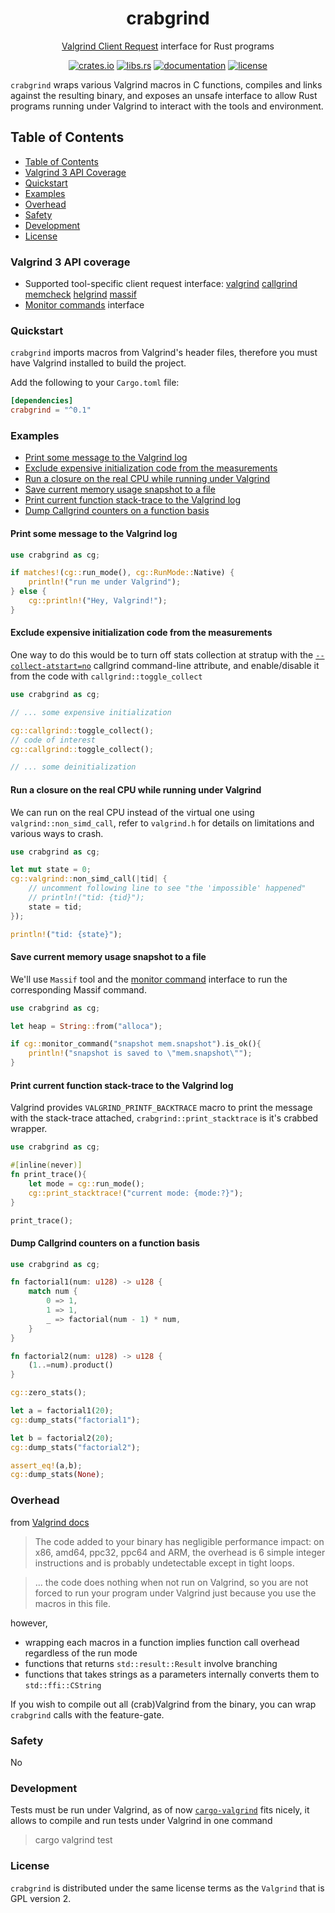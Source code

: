 <div align="center">
	<h1>crabgrind</h1>
	<p><a href="https://valgrind.org/docs/manual/manual-core-adv.html#manual-core-adv.clientreq">Valgrind Client Request</a> interface for Rust programs</p>

[crates.io]: https://crates.io/crates/crabgrind
[libs.rs]: https://lib.rs/crates/crabgrind
[documentation]: https://docs.rs/crabgrind
[license]: https://github.com/2dav/crabgrind/blob/main/LICENSE

[![crates.io](https://img.shields.io/crates/v/crabgrind)][crates.io]
[![libs.rs](https://img.shields.io/badge/libs.rs-crabgrind-orange)][libs.rs]
[![documentation](https://img.shields.io/docsrs/crabgrind)][documentation]
[![license](https://img.shields.io/crates/l/crabgrind)][license]

</div>

`crabgrind` wraps various Valgrind macros in C functions, compiles and links against
the resulting binary, and exposes an unsafe interface to allow Rust programs running under Valgrind to
interact with the tools and environment.

## Table of Contents
- [Table of Contents](#table-of-contents)
- [Valgrind 3 API Coverage](#valgind-3-api-coverage)
- [Quickstart](#quickstart)
- [Examples](#examples)
- [Overhead](#overhead)
- [Safety](#safety)
- [Development](#development)
- [License](#license)

### Valgrind 3 API coverage
- Supported tool-specific client request interface: 
	 [valgrind](https://valgrind.org/docs/manual/manual-core-adv.html#manual-core-adv.clientreq)
	 [callgrind](https://valgrind.org/docs/manual/cl-manual.html)
	 [memcheck](https://valgrind.org/docs/manual/mc-manual.html)
	 [helgrind](https://valgrind.org/docs/manual/hg-manual.html)
	 [massif](https://valgrind.org/docs/manual/ms-manual.html)
- [Monitor commands](https://valgrind.org/docs/manual/manual-core-adv.html#manual-core-adv.gdbserver-commandhandling) interface

### Quickstart
`crabgrind` imports macros from Valgrind's header files, therefore you must have Valgrind
installed to build the project. 

Add the following to your `Cargo.toml` file:
```toml
[dependencies]
crabgrind = "^0.1"
```

### Examples
- [Print some message to the Valgrind log](#print-some-message-to-the-valgrind-log)
- [Exclude expensive initialization code from the measurements](#exclude-expensive-initialization-code-from-the-measurements)
- [Run a closure on the real CPU while running under Valgrind](#run-a-closure-on-the-real-cpu-while-running-under-valgrind)
- [Save current memory usage snapshot to a file](#save-current-memory-usage-snapshot-to-a-file)
- [Print current function stack-trace to the Valgrind log](#print-current-function-stack-trace-to-the-valgrind-log)
- [Dump Callgrind counters on a function basis](#dump-callgrind-counters-on-a-function-basis)

#### Print some message to the Valgrind log
```rust
use crabgrind as cg;

if matches!(cg::run_mode(), cg::RunMode::Native) {
    println!("run me under Valgrind");
} else {
    cg::println!("Hey, Valgrind!");
}
```

#### Exclude expensive initialization code from the measurements

One way to do this would be to turn off stats collection at stratup with the
[`--collect-atstart=no`](https://valgrind.org/docs/manual/cl-manual.html#opt.collect-atstart)
callgrind command-line attribute, and enable/disable it from the code with `callgrind::toggle_collect`

```rust
use crabgrind as cg;

// ... some expensive initialization

cg::callgrind::toggle_collect();
// code of interest
cg::callgrind::toggle_collect();

// ... some deinitialization
```

#### Run a closure on the real CPU while running under Valgrind

We can run on the real CPU instead of the virtual one using `valgrind::non_simd_call`,
refer to `valgrind.h` for details on limitations and various ways to crash.

```rust
use crabgrind as cg;

let mut state = 0;
cg::valgrind::non_simd_call(|tid| {
    // uncomment following line to see "the 'impossible' happened"
    // println!("tid: {tid}");
    state = tid;
});

println!("tid: {state}");
```
#### Save current memory usage snapshot to a file

We'll use `Massif` tool and the [monitor command](https://valgrind.org/docs/manual/manual-core-adv.html#manual-core-adv.gdbserver-commandhandling)
interface to run the corresponding Massif command.
```rust
use crabgrind as cg;

let heap = String::from("alloca");

if cg::monitor_command("snapshot mem.snapshot").is_ok(){
    println!("snapshot is saved to \"mem.snapshot\"");
}
```

#### Print current function stack-trace to the Valgrind log

Valgrind provides `VALGRIND_PRINTF_BACKTRACE` macro to print the message with the stack-trace attached,
`crabgrind::print_stacktrace` is it's crabbed wrapper.
```rust
use crabgrind as cg;

#[inline(never)]
fn print_trace(){
    let mode = cg::run_mode();
    cg::print_stacktrace!("current mode: {mode:?}");
}

print_trace();
```

#### Dump Callgrind counters on a function basis
```rust
use crabgrind as cg;

fn factorial1(num: u128) -> u128 {
    match num {
        0 => 1,
        1 => 1,
        _ => factorial(num - 1) * num,
    }
}

fn factorial2(num: u128) -> u128 {
    (1..=num).product()
}

cg::zero_stats();

let a = factorial1(20);
cg::dump_stats("factorial1");

let b = factorial2(20);
cg::dump_stats("factorial2");

assert_eq!(a,b);
cg::dump_stats(None);
```

### Overhead
from [Valgrind docs](https://valgrind.org/docs/manual/manual-core-adv.html)
> The code added to your binary has negligible performance impact: on x86, amd64, ppc32, ppc64 and ARM,
 the overhead is 6 simple integer instructions and is probably undetectable except in tight loops.

> ... the code does nothing when not run on Valgrind, so you are not forced to run your program
under Valgrind just because you use the macros in this file.

however,
- wrapping each macros in a function implies function call overhead regardless of the run mode
- functions that returns `std::result::Result` involve branching
- functions that takes strings as a parameters internally converts them to `std::ffi::CString`

If you wish to compile out all (crab)Valgrind from the binary, you can wrap `crabgrind` calls with 
the feature-gate.

### Safety
No

### Development
Tests must be run under Valgrind, as of now [`cargo-valgrind`](https://github.com/jfrimmel/cargo-valgrind)
fits nicely, it allows to compile and run tests under Valgrind in one command
> cargo valgrind test

### License
`crabgrind` is distributed under the same license terms as the `Valgrind` that is GPL version 2.

